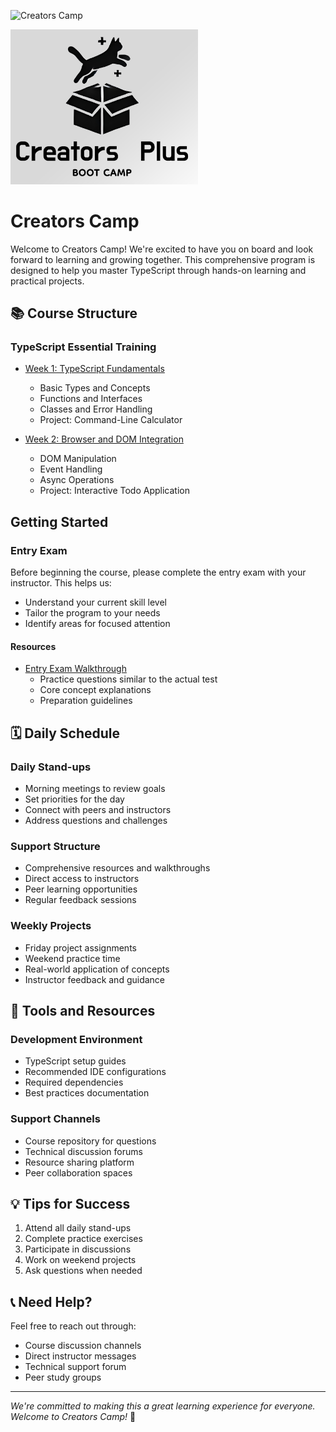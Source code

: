 ![Creators Camp](https://img.shields.io/badge/Creators%20Camp-+-blue)

<img src="assets/logo.png" alt="Creators Camp" width="300"/>


# Creators Camp

Welcome to Creators Camp! We're excited to have you on board and look forward to learning and growing together. This comprehensive program is designed to help you master TypeScript through hands-on learning and practical projects.

## 📚 Course Structure

### TypeScript Essential Training
- [Week 1: TypeScript Fundamentals](/week01.md)
  - Basic Types and Concepts
  - Functions and Interfaces
  - Classes and Error Handling
  - Project: Command-Line Calculator

- [Week 2: Browser and DOM Integration](/week02.md)
  - DOM Manipulation
  - Event Handling
  - Async Operations
  - Project: Interactive Todo Application

## Getting Started

### Entry Exam
Before beginning the course, please complete the entry exam with your instructor. This helps us:
- Understand your current skill level
- Tailor the program to your needs
- Identify areas for focused attention

#### Resources
- [Entry Exam Walkthrough](Docs/entry-exam-wt.md)
  - Practice questions similar to the actual test
  - Core concept explanations
  - Preparation guidelines

## 🗓️ Daily Schedule

### Daily Stand-ups
- Morning meetings to review goals
- Set priorities for the day
- Connect with peers and instructors
- Address questions and challenges

### Support Structure
- Comprehensive resources and walkthroughs
- Direct access to instructors
- Peer learning opportunities
- Regular feedback sessions

### Weekly Projects
- Friday project assignments
- Weekend practice time
- Real-world application of concepts
- Instructor feedback and guidance

## 🔧 Tools and Resources

### Development Environment
- TypeScript setup guides
- Recommended IDE configurations
- Required dependencies
- Best practices documentation

### Support Channels
- Course repository for questions
- Technical discussion forums
- Resource sharing platform
- Peer collaboration spaces

## 💡 Tips for Success
1. Attend all daily stand-ups
2. Complete practice exercises
3. Participate in discussions
4. Work on weekend projects
5. Ask questions when needed

## 📞 Need Help?
Feel free to reach out through:
- Course discussion channels
- Direct instructor messages
- Technical support forum
- Peer study groups

---

*We're committed to making this a great learning experience for everyone. Welcome to Creators Camp!* 🚀
